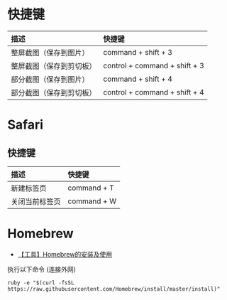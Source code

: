 
# 快捷键

| 描述 | 快捷键 |
| :--- | :--- |
| 整屏截图（保存到图片） | command + shift + 3 |
| 整屏截图（保存到剪切板） | control + command + shift + 3 |
| 部分截图（保存到图片） | command + shift + 4 |
| 部分截图（保存到剪切板） | control + command + shift + 4 |


# Safari

## 快捷键

| 描述 | 快捷键 |
| :--- | :--- |
| 新建标签页 | command + T |
| 关闭当前标签页 | command + W |

# Homebrew

- [【工具】Homebrew的安装及使用](https://www.jianshu.com/p/4e80b42823d5)

执行以下命令 (连接外网)
```
ruby -e "$(curl -fsSL https://raw.githubusercontent.com/Homebrew/install/master/install)"
```

